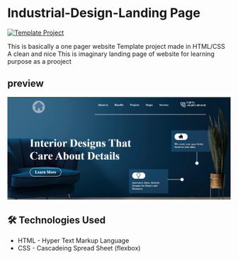 # Industrial-Design-Landing Page 
[![Template Project](https://img.shields.io/badge/Template-Project-red)](http://www.gnu.org/licenses/a ) 


This is basically a one pager website Template project made in HTML/CSS 
A clean and nice This is imaginary landing page of website  for learning purpose as a prooject


## preview 
![](images/Project-10%20(2).png)
## 🛠 Technologies Used
  - HTML - Hyper Text Markup Language
  - CSS - Cascadeing Spread Sheet  (flexbox)
  

 